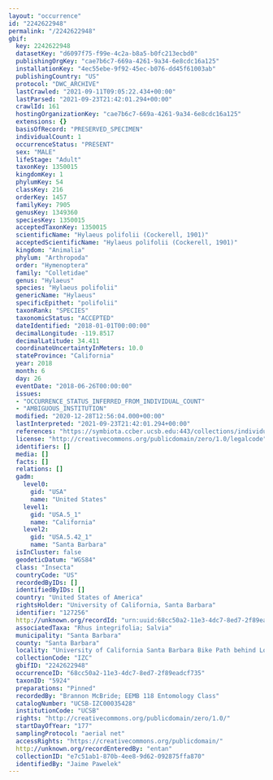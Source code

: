 ```yaml
---
layout: "occurrence"
id: "2242622948"
permalink: "/2242622948"
gbif:
  key: 2242622948
  datasetKey: "d6097f75-f99e-4c2a-b8a5-b0fc213ecbd0"
  publishingOrgKey: "cae7b6c7-669a-4261-9a34-6e8cdc16a125"
  installationKey: "4ec55ebe-9f92-45ec-b076-dd45f61003ab"
  publishingCountry: "US"
  protocol: "DWC_ARCHIVE"
  lastCrawled: "2021-09-11T09:05:22.434+00:00"
  lastParsed: "2021-09-23T21:42:01.294+00:00"
  crawlId: 161
  hostingOrganizationKey: "cae7b6c7-669a-4261-9a34-6e8cdc16a125"
  extensions: {}
  basisOfRecord: "PRESERVED_SPECIMEN"
  individualCount: 1
  occurrenceStatus: "PRESENT"
  sex: "MALE"
  lifeStage: "Adult"
  taxonKey: 1350015
  kingdomKey: 1
  phylumKey: 54
  classKey: 216
  orderKey: 1457
  familyKey: 7905
  genusKey: 1349360
  speciesKey: 1350015
  acceptedTaxonKey: 1350015
  scientificName: "Hylaeus polifolii (Cockerell, 1901)"
  acceptedScientificName: "Hylaeus polifolii (Cockerell, 1901)"
  kingdom: "Animalia"
  phylum: "Arthropoda"
  order: "Hymenoptera"
  family: "Colletidae"
  genus: "Hylaeus"
  species: "Hylaeus polifolii"
  genericName: "Hylaeus"
  specificEpithet: "polifolii"
  taxonRank: "SPECIES"
  taxonomicStatus: "ACCEPTED"
  dateIdentified: "2018-01-01T00:00:00"
  decimalLongitude: -119.8517
  decimalLatitude: 34.411
  coordinateUncertaintyInMeters: 10.0
  stateProvince: "California"
  year: 2018
  month: 6
  day: 26
  eventDate: "2018-06-26T00:00:00"
  issues:
  - "OCCURRENCE_STATUS_INFERRED_FROM_INDIVIDUAL_COUNT"
  - "AMBIGUOUS_INSTITUTION"
  modified: "2020-12-28T12:56:04.000+00:00"
  lastInterpreted: "2021-09-23T21:42:01.294+00:00"
  references: "https://symbiota.ccber.ucsb.edu:443/collections/individual/index.php?occid=127256"
  license: "http://creativecommons.org/publicdomain/zero/1.0/legalcode"
  identifiers: []
  media: []
  facts: []
  relations: []
  gadm:
    level0:
      gid: "USA"
      name: "United States"
    level1:
      gid: "USA.5_1"
      name: "California"
    level2:
      gid: "USA.5.42_1"
      name: "Santa Barbara"
  isInCluster: false
  geodeticDatum: "WGS84"
  class: "Insecta"
  countryCode: "US"
  recordedByIDs: []
  identifiedByIDs: []
  country: "United States of America"
  rightsHolder: "University of California, Santa Barbara"
  identifier: "127256"
  http://unknown.org/recordId: "urn:uuid:68cc50a2-11e3-4dc7-8ed7-2f89eadcf735"
  associatedTaxa: "Rhus integrifolia; Salvia"
  municipality: "Santa Barbara"
  county: "Santa Barbara"
  locality: "University of California Santa Barbara Bike Path behind Loma Pelona Center"
  collectionCode: "IZC"
  gbifID: "2242622948"
  occurrenceID: "68cc50a2-11e3-4dc7-8ed7-2f89eadcf735"
  taxonID: "5924"
  preparations: "Pinned"
  recordedBy: "Brannon McBride; EEMB 118 Entomology Class"
  catalogNumber: "UCSB-IZC00035428"
  institutionCode: "UCSB"
  rights: "http://creativecommons.org/publicdomain/zero/1.0/"
  startDayOfYear: "177"
  samplingProtocol: "aerial net"
  accessRights: "https://creativecommons.org/publicdomain/"
  http://unknown.org/recordEnteredBy: "entan"
  collectionID: "e7c51ab1-870b-4ee8-9d62-092875ffa870"
  identifiedBy: "Jaime Pawelek"
---
```

